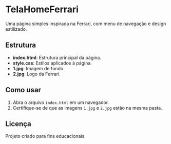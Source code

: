 # TelaHomeFerrari

Uma página simples inspirada na Ferrari, com menu de navegação e design estilizado.

## Estrutura

- **index.html**: Estrutura principal da página.
- **style.css**: Estilos aplicados à página.
- **1.jpg**: Imagem de fundo.
- **2.jpg**: Logo da Ferrari.

## Como usar

1. Abra o arquivo `index.html` em um navegador.
2. Certifique-se de que as imagens `1.jpg` e `2.jpg` estão na mesma pasta.

## Licença

Projeto criado para fins educacionais.
